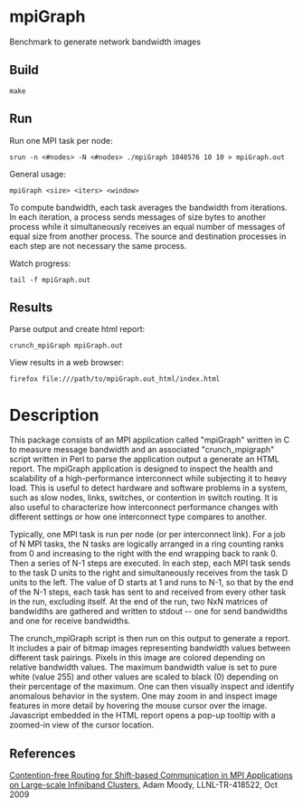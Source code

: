 # mpiGraph
Benchmark to generate network bandwidth images

## Build 
    make

## Run
Run one MPI task per node:

    srun -n <#nodes> -N <#nodes> ./mpiGraph 1048576 10 10 > mpiGraph.out

General usage:

    mpiGraph <size> <iters> <window>

To compute bandwidth, each task averages the bandwidth from <iters> iterations.
In each iteration, a process sends <window> messages of size <size> bytes to another process
while it simultaneously receives an equal number of messages of equal size from another process.
The source and destination processes in each step are not necessary the same process.

Watch progress:

    tail -f mpiGraph.out

## Results
Parse output and create html report:

    crunch_mpiGraph mpiGraph.out

View results in a web browser:

    firefox file:///path/to/mpiGraph.out_html/index.html

# Description

This package consists of an MPI application called "mpiGraph" written in C
to measure message bandwidth and an associated "crunch_mpigraph"
script written in Perl to parse the application output a generate an HTML
report.  The mpiGraph application is designed to inspect the health
and scalability of a high-performance interconnect while subjecting it
to heavy load.  This is useful to detect hardware and software
problems in a system, such as slow nodes, links, switches, or
contention in switch routing.  It is also useful to characterize how
interconnect performance changes with different settings or how one
interconnect type compares to another.

Typically, one MPI task is run per node (or per interconnect link).
For a job of N MPI tasks, the N tasks are logically arranged in a ring
counting ranks from 0 and increasing to the right with the end
wrapping back to rank 0.  Then a series of N-1 steps are executed.
In each step, each MPI task sends to the task D units to the right and
simultaneously receives from the task D units to the left.  The value
of D starts at 1 and runs to N-1, so that by the end of the N-1 steps,
each task has sent to and received from every other task in the run,
excluding itself.  At the end of the run, two NxN matrices of
bandwidths are gathered and written to stdout -- one for send
bandwidths and one for receive bandwidths.

The crunch_mpiGraph script is then run on this output to generate a
report.  It includes a pair of bitmap images
representing bandwidth values between different task pairings.
Pixels in this image are colored depending on relative bandwidth
values.  The maximum bandwidth value is set to pure white (value
255) and other values are scaled to black (0) depending on their
percentage of the maximum.  One can then visually inspect and identify anomalous
behavior in the system.  One may zoom in and inspect image
features in more detail by hovering the mouse cursor over the image.
Javascript embedded in the HTML report opens a pop-up tooltip with a
zoomed-in view of the cursor location.

## References
[Contention-free Routing for Shift-based Communication in MPI Applications on Large-scale Infiniband Clusters](https://e-reports-ext.llnl.gov/pdf/380228.pdf), Adam Moody, LLNL-TR-418522, Oct 2009
